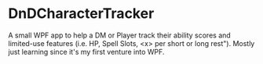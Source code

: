 # DnDCharacterTracker
A small WPF app to help a DM or Player track their ability scores and limited-use features (i.e. HP, Spell Slots, &lt;x> per short or long rest"). Mostly just learning since it's my first venture into WPF.
